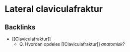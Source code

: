 # Lateral claviculafraktur

## Backlinks
* [[Claviculafraktur]]
	* Q. Hvordan opdeles [[Claviculafraktur]] *anatomisk*?

<!-- {BearID:6BA45E54-62BB-4C2A-96D5-264BD9B6260C-7035-000023638F49BA90} -->
